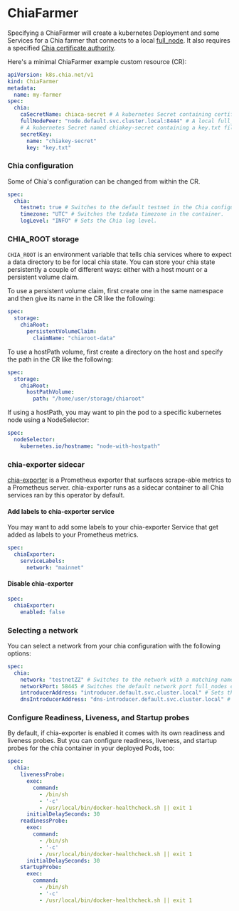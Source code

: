 # ChiaFarmer

Specifying a ChiaFarmer will create a kubernetes Deployment and some Services for a Chia farmer that connects to a local [full_node](chianode.md). It also requires a specified [Chia certificate authority](chiaca.md).

Here's a minimal ChiaFarmer example custom resource (CR):

```yaml
apiVersion: k8s.chia.net/v1
kind: ChiaFarmer
metadata:
  name: my-farmer
spec:
  chia:
    caSecretName: chiaca-secret # A kubernetes Secret containing certificate authority files
    fullNodePeer: "node.default.svc.cluster.local:8444" # A local full_node using kubernetes DNS names
    # A kubernetes Secret named chiakey-secret containing a key.txt file with your mnemonic key
    secretKey:
      name: "chiakey-secret"
      key: "key.txt"
```

### Chia configuration

Some of Chia's configuration can be changed from within the CR.

```yaml
spec:
  chia:
    testnet: true # Switches to the default testnet in the Chia configuration file.
    timezone: "UTC" # Switches the tzdata timezone in the container.
    logLevel: "INFO" # Sets the Chia log level.
```

### CHIA_ROOT storage

`CHIA_ROOT` is an environment variable that tells chia services where to expect a data directory to be for local chia state. You can store your chia state persistently a couple of different ways: either with a host mount or a persistent volume claim.


To use a persistent volume claim, first create one in the same namespace and then give its name in the CR like the following:

```yaml
spec:
  storage:
    chiaRoot:
      persistentVolumeClaim:
        claimName: "chiaroot-data"
```

To use a hostPath volume, first create a directory on the host and specify the path in the CR like the following:

```yaml
spec:
  storage:
    chiaRoot:
      hostPathVolume:
        path: "/home/user/storage/chiaroot"
```

If using a hostPath, you may want to pin the pod to a specific kubernetes node using a NodeSelector:

```yaml
spec:
  nodeSelector:
    kubernetes.io/hostname: "node-with-hostpath"
```

### chia-exporter sidecar

[chia-exporter](https://github.com/chia-network/chia-exporter) is a Prometheus exporter that surfaces scrape-able metrics to a Prometheus server. chia-exporter runs as a sidecar container to all Chia services ran by this operator by default. 

#### Add labels to chia-exporter service

You may want to add some labels to your chia-exporter Service that get added as labels to your Prometheus metrics.

```yaml
spec:
  chiaExporter:
    serviceLabels:
      network: "mainnet"
```

#### Disable chia-exporter

```yaml
spec:
  chiaExporter:
    enabled: false
```

### Selecting a network

You can select a network from your chia configuration with the following options:

```yaml
spec:
  chia:
    network: "testnetZZ" # Switches to the network with a matching name in the chia config file.
    networkPort: 58445 # Switches the default network port full_nodes connect with.
    introducerAddress: "introducer.default.svc.cluster.local" # Sets the introducer address used in the chia config file.
    dnsIntroducerAddress: "dns-introducer.default.svc.cluster.local" # Sets the DNS introducer address used in the chia config file.
```

### Configure Readiness, Liveness, and Startup probes

By default, if chia-exporter is enabled it comes with its own readiness and liveness probes. But you can configure readiness, liveness, and startup probes for the chia container in your deployed Pods, too:

```yaml
spec:
  chia:
    livenessProbe:
      exec:
        command:
          - /bin/sh
          - '-c'
          - /usr/local/bin/docker-healthcheck.sh || exit 1
      initialDelaySeconds: 30
    readinessProbe:
      exec:
        command:
          - /bin/sh
          - '-c'
          - /usr/local/bin/docker-healthcheck.sh || exit 1
      initialDelaySeconds: 30
    startupProbe:
      exec:
        command:
          - /bin/sh
          - '-c'
          - /usr/local/bin/docker-healthcheck.sh || exit 1
```
